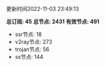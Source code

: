 更新时间2022-11-03 23:49:13

**总订阅: 45**
**总节点: 2431**
**有效节点: 491**
- ssr节点: 18
- v2ray节点: 273
- trojan节点: 56
- ss节点: 144
